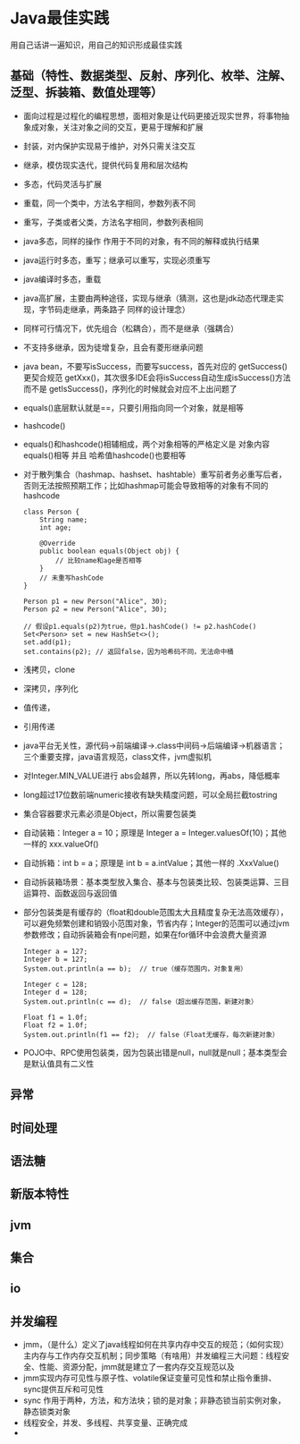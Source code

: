 # Java最佳实践

用自己话讲一遍知识，用自己的知识形成最佳实践

## 基础（特性、数据类型、反射、序列化、枚举、注解、泛型、拆装箱、数值处理等）

- 面向过程是过程化的编程思想，面相对象是让代码更接近现实世界，将事物抽象成对象，关注对象之间的交互，更易于理解和扩展

- 封装，对内保护实现易于维护，对外只需关注交互

- 继承，模仿现实迭代，提供代码复用和层次结构

- 多态，代码灵活与扩展

- 重载，同一个类中，方法名字相同，参数列表不同

- 重写，子类或者父类，方法名字相同，参数列表相同

- java多态，同样的操作 作用于不同的对象，有不同的解释或执行结果

- java运行时多态，重写；继承可以重写，实现必须重写

- java编译时多态，重载

- java高扩展，主要由两种途径，实现与继承（猜测，这也是jdk动态代理走实现，字节码走继承，两条路子 同样的设计理念）

- 同样可行情况下，优先组合（松耦合），而不是继承（强耦合）

- 不支持多继承，因为徒增复杂，且会有菱形继承问题

- java bean，不要写isSuccess，而要写success，首先对应的 getSuccess()更契合规范 getXxx()，其次很多IDE会将isSuccess自动生成isSuccess()方法而不是 getIsSuccess()，序列化的时候就会对应不上出问题了

- equals()底层默认就是==，只要引用指向同一个对象，就是相等

- hashcode()

- equals()和hashcode()相辅相成，两个对象相等的严格定义是 对象内容equals()相等 并且 哈希值hashcode()也要相等

- 对于散列集合（hashmap、hashset、hashtable）重写前者务必重写后者，否则无法按照预期工作；比如hashmap可能会导致相等的对象有不同的hashcode

  ```
  class Person {
      String name;
      int age;
  
      @Override
      public boolean equals(Object obj) {
          // 比较name和age是否相等
      }
      // 未重写hashCode
  }
  
  Person p1 = new Person("Alice", 30);
  Person p2 = new Person("Alice", 30);
  
  // 假设p1.equals(p2)为true，但p1.hashCode() != p2.hashCode()
  Set<Person> set = new HashSet<>();
  set.add(p1);
  set.contains(p2); // 返回false，因为哈希码不同，无法命中桶
  ```
  
- 浅拷贝，clone

- 深拷贝，序列化

- 值传递，

- 引用传递

- java平台无关性，源代码->前端编译->.class中间码->后端编译->机器语言；三个重要支撑，java语言规范，class文件，jvm虚拟机

- 对Integer.MIN_VALUE进行 abs会越界，所以先转long，再abs，降低概率

- long超过17位数前端numeric接收有缺失精度问题，可以全局拦截tostring

- 集合容器要求元素必须是Object，所以需要包装类

- 自动装箱：Integer a = 10；原理是 Integer a = Integer.valuesOf(10)；其他一样的 xxx.valueOf()

- 自动拆箱：int b = a；原理是 int b = a.intValue；其他一样的 .XxxValue()

- 自动拆装箱场景：基本类型放入集合、基本与包装类比较、包装类运算、三目运算符、函数返回与返回值

- 部分包装类是有缓存的（float和double范围太大且精度复杂无法高效缓存），可以避免频繁创建和销毁小范围对象，节省内存；Integer的范围可以通过jvm参数修改；自动拆装箱会有npe问题，如果在for循环中会浪费大量资源

  ```
  Integer a = 127;
  Integer b = 127;
  System.out.println(a == b);  // true（缓存范围内，对象复用）
  
  Integer c = 128;
  Integer d = 128;
  System.out.println(c == d);  // false（超出缓存范围，新建对象）
  
  Float f1 = 1.0f;
  Float f2 = 1.0f;
  System.out.println(f1 == f2);  // false（Float无缓存，每次新建对象）
  ```

  

- POJO中、RPC使用包装类，因为包装出错是null，null就是null；基本类型会是默认值具有二义性

## 异常

## 时间处理

## 语法糖

## 新版本特性

## jvm

## 集合

## io

## 并发编程

- jmm，（是什么）定义了java线程如何在共享内存中交互的规范；（如何实现）主内存与工作内存交互机制；同步策略（有啥用）并发编程三大问题：线程安全、性能、资源分配，jmm就是建立了一套内存交互规范以及
- jmm实现内存可见性与原子性、volatile保证变量可见性和禁止指令重排、sync提供互斥和可见性
- sync 作用于两种，方法，和方法块；锁的是对象；非静态锁当前实例对象，静态锁类对象
- 线程安全，并发、多线程、共享变量、正确完成
- 
